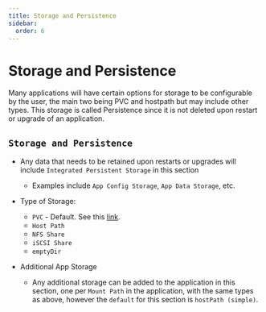 ```yaml
---
title: Storage and Persistence
sidebar:
  order: 6
---
```


# Storage and Persistence

Many applications will have certain options for storage to be configurable by the user, the main two being PVC and hostpath but may include other types. This storage is called Persistence since it is not deleted upon restart or upgrade of an application.

## `Storage and Persistence`

- Any data that needs to be retained upon restarts or upgrades will include `Integrated Persistent Storage` in this section
  - Examples include `App Config Storage`, `App Data Storage`, etc.
- Type of Storage:

  - `PVC` - Default. See this [link](/general/faq#why-pvc-is-recommended-over-hostpath).
  - `Host Path`
  - `NFS Share`
  - `iSCSI Share`
  - `emptyDir`

- Additional App Storage
  - Any additional storage can be added to the application in this section, one per `Mount Path` in the application, with the same types as above, however the `default` for this section is `hostPath (simple)`.

